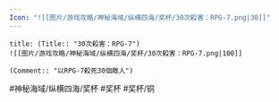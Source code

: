 ```yaml
---
Icon: "![[图片/游戏攻略/神秘海域/纵横四海/奖杯/30次殺害：RPG-7.png|30]]"
---
```

```ad-common-bronze-trophy
title: (Title:: "30次殺害：RPG-7")
![[图片/游戏攻略/神秘海域/纵横四海/奖杯/30次殺害：RPG-7.png|100]]

(Comment:: "以RPG-7殺死30個敵人")
```

#神秘海域/纵横四海/奖杯 #奖杯 #奖杯/铜
